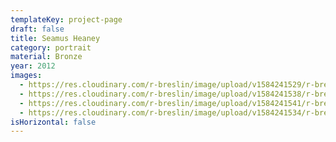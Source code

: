 ```yaml
---
templateKey: project-page
draft: false
title: Seamus Heaney
category: portrait
material: Bronze
year: 2012
images:
  - https://res.cloudinary.com/r-breslin/image/upload/v1584241529/r-breslin-cloudinary/WORK/PORTRAIT/seamus-heaney/seamus-heaney_seamus-heaney-04_hn3vjv.jpg
  - https://res.cloudinary.com/r-breslin/image/upload/v1584241538/r-breslin-cloudinary/WORK/PORTRAIT/seamus-heaney/seamus-heaney_seamus-heaney-01_rpp32e.jpg
  - https://res.cloudinary.com/r-breslin/image/upload/v1584241541/r-breslin-cloudinary/WORK/PORTRAIT/seamus-heaney/seamus-heaney_seamus-heaney-03_qph8nv.jpg
  - https://res.cloudinary.com/r-breslin/image/upload/v1584241534/r-breslin-cloudinary/WORK/PORTRAIT/seamus-heaney/seamus-heaney_seamus-heaney-02_mtfuyt.jpg
isHorizontal: false
---
```

